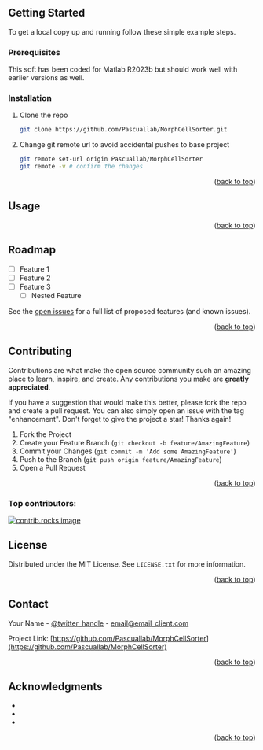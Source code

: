 <!-- GETTING STARTED -->
## Getting Started

<!--This is an example of how you may give instructions on setting up your project locally.-->
To get a local copy up and running follow these simple example steps.

### Prerequisites

This soft has been coded for Matlab R2023b but should work well with earlier versions as well.
<!-- * npm
  ```sh
  npm install npm@latest -g
  ```-->

### Installation

1. Clone the repo
   ```sh
   git clone https://github.com/Pascuallab/MorphCellSorter.git
   ```
2. Change git remote url to avoid accidental pushes to base project
   ```sh
   git remote set-url origin Pascuallab/MorphCellSorter
   git remote -v # confirm the changes
   ```

<p align="right">(<a href="#readme-top">back to top</a>)</p>



<!-- USAGE EXAMPLES -->
## Usage


<!--_For more examples, please refer to the [Documentation](https://example.com)_-->

<p align="right">(<a href="#readme-top">back to top</a>)</p>



<!-- ROADMAP -->
## Roadmap

- [ ] Feature 1
- [ ] Feature 2
- [ ] Feature 3
    - [ ] Nested Feature

See the [open issues](https://github.com/Pascuallab/MorphCellSorter/issues) for a full list of proposed features (and known issues).

<p align="right">(<a href="#readme-top">back to top</a>)</p>



<!-- CONTRIBUTING -->
## Contributing

Contributions are what make the open source community such an amazing place to learn, inspire, and create. Any contributions you make are **greatly appreciated**.

If you have a suggestion that would make this better, please fork the repo and create a pull request. You can also simply open an issue with the tag "enhancement".
Don't forget to give the project a star! Thanks again!

1. Fork the Project
2. Create your Feature Branch (`git checkout -b feature/AmazingFeature`)
3. Commit your Changes (`git commit -m 'Add some AmazingFeature'`)
4. Push to the Branch (`git push origin feature/AmazingFeature`)
5. Open a Pull Request

<p align="right">(<a href="#readme-top">back to top</a>)</p>

### Top contributors:

<a href="https://github.com/Pascuallab/MorphCellSorter/graphs/contributors">
  <img src="https://contrib.rocks/image?repo=Pascuallab/MorphCellSorter" alt="contrib.rocks image" />
</a>



<!-- LICENSE -->
## License

Distributed under the MIT License. See `LICENSE.txt` for more information.

<p align="right">(<a href="#readme-top">back to top</a>)</p>



<!-- CONTACT -->
## Contact

Your Name - [@twitter_handle](https://twitter.com/twitter_handle) - email@email_client.com

Project Link: [https://github.com/Pascuallab/MorphCellSorter](https://github.com/Pascuallab/MorphCellSorter)

<p align="right">(<a href="#readme-top">back to top</a>)</p>



<!-- ACKNOWLEDGMENTS -->
## Acknowledgments

* []()
* []()
* []()

<p align="right">(<a href="#readme-top">back to top</a>)</p>



<!-- MARKDOWN LINKS & IMAGES -->
<!-- https://www.markdownguide.org/basic-syntax/#reference-style-links -->
[contributors-shield]: https://img.shields.io/github/contributors/Pascuallab/MorphCellSorter.svg?style=for-the-badge
[contributors-url]: https://github.com/Pascuallab/MorphCellSorter/graphs/contributors
[forks-shield]: https://img.shields.io/github/forks/Pascuallab/MorphCellSorter.svg?style=for-the-badge
[forks-url]: https://github.com/Pascuallab/MorphCellSorter/network/members
[stars-shield]: https://img.shields.io/github/stars/Pascuallab/MorphCellSorter.svg?style=for-the-badge
[stars-url]: https://github.com/Pascuallab/MorphCellSorter/stargazers
[issues-shield]: https://img.shields.io/github/issues/Pascuallab/MorphCellSorter.svg?style=for-the-badge
[issues-url]: https://github.com/Pascuallab/MorphCellSorter/issues
[license-shield]: https://img.shields.io/github/license/Pascuallab/MorphCellSorter.svg?style=for-the-badge
[license-url]: https://github.com/Pascuallab/MorphCellSorter/blob/master/LICENSE.txt
[linkedin-shield]: https://img.shields.io/badge/-LinkedIn-black.svg?style=for-the-badge&logo=linkedin&colorB=555
[linkedin-url]: https://linkedin.com/in/linkedin_username
[product-screenshot]: images/screenshot.png
[Next.js]: https://img.shields.io/badge/next.js-000000?style=for-the-badge&logo=nextdotjs&logoColor=white
[Next-url]: https://nextjs.org/
[React.js]: https://img.shields.io/badge/React-20232A?style=for-the-badge&logo=react&logoColor=61DAFB
[React-url]: https://reactjs.org/
[Vue.js]: https://img.shields.io/badge/Vue.js-35495E?style=for-the-badge&logo=vuedotjs&logoColor=4FC08D
[Vue-url]: https://vuejs.org/
[Angular.io]: https://img.shields.io/badge/Angular-DD0031?style=for-the-badge&logo=angular&logoColor=white
[Angular-url]: https://angular.io/
[Svelte.dev]: https://img.shields.io/badge/Svelte-4A4A55?style=for-the-badge&logo=svelte&logoColor=FF3E00
[Svelte-url]: https://svelte.dev/
[Laravel.com]: https://img.shields.io/badge/Laravel-FF2D20?style=for-the-badge&logo=laravel&logoColor=white
[Laravel-url]: https://laravel.com
[Bootstrap.com]: https://img.shields.io/badge/Bootstrap-563D7C?style=for-the-badge&logo=bootstrap&logoColor=white
[Bootstrap-url]: https://getbootstrap.com
[JQuery.com]: https://img.shields.io/badge/jQuery-0769AD?style=for-the-badge&logo=jquery&logoColor=white
[JQuery-url]: https://jquery.com 
